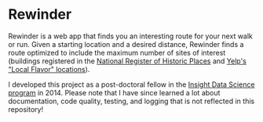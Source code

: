 # Rewinder

Rewinder is a web app that finds you an interesting route for your next walk or run. 
Given a starting location and a desired distance, Rewinder finds a route optimized to include the maximum number of sites of interest (buildings registered in the [National Register of Historic Places](https://www.nps.gov/nr/) and [Yelp's "Local Flavor" locations](https://www.yelp.com/c/sf/localflavor)).

I developed this project as a post-doctoral fellow in the [Insight Data Science program](https://www.insightdatascience.com/) in 2014. Please note that I have since learned a lot about documentation, code quality, testing, and logging that is not reflected in this repository!
